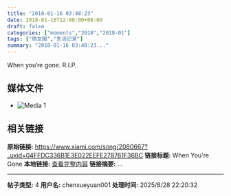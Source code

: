 ```yaml
---
title: "2018-01-16 03:48:23"
date: 2018-01-16T12:00:00+08:00
draft: false
categories: ["moments","2018","2018-01"]
tags: ["朋友圈","生活记录"]
summary: "2018-01-16 03:48:23..."
---
```


When you‘re gone. R.I.P.

## 媒体文件

- ![Media 1](/Moments/photos/2018-01-16/201801160348230.jpg)

## 相关链接

**原始链接:** https://www.xiami.com/song/2080667?_uxid=04FFDC336B1E3E022EEFE278761F36BC
**链接标题:** When You're Gone
**本地链接:** [查看完整内容](/link_content/2018/01/2018-01-16-2/link_content/)
**链接摘要:** ...

---

**帖子类型:** 4
**用户名:** chenxueyuan001
**处理时间:** 2025/8/28 22:20:32